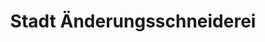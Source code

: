 ---
title: "Stadt Änderungsschneiderei"
url: /recklinghausen/stadt-aenderungsschneiderei/
shop: Schneiderei
---